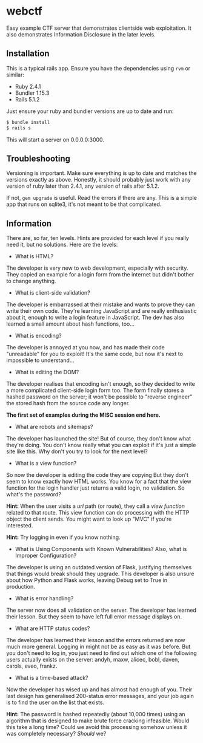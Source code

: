 webctf
======

Easy example CTF server that demonstrates clientside web exploitation. It also demonstrates Information Disclosure in the later levels.

Installation
------------

This is a typical rails app. Ensure you have the dependencies using `rvm` or similar:

-	Ruby 2.4.1
-	Bundler 1.15.3
-	Rails 5.1.2

Just ensure your ruby and bundler versions are up to date and run:

```sh
$ bundle install
$ rails s
```

This will start a server on 0.0.0.0:3000.

Troubleshooting
---------------

Versioning is important. Make sure everything is up to date and matches the versions exactly as above. Honestly, it should probably just work with any version of ruby later than 2.4.1, any version of rails after 5.1.2.

If not, `gem upgrade` is useful. Read the errors if there are any. This is a simple app that runs on sqlite3, it's not meant to be that complicated.

Information
-----------

There are, so far, ten levels. Hints are provided for each level if you really need it, but no solutions. Here are the levels:

-	What is HTML?

The developer is very new to web development, especially with security. They copied an example for a login form from the internet but didn't bother to change anything.

-	What is client-side validation?

The developer is embarrassed at their mistake and wants to prove they can write their own code. They're learning JavaScript and are really enthusiastic about it, enough to write a login feature in JavaScript. The dev has also learned a small amount about hash functions, too...

-	What is encoding?

The developer is annoyed at you now, and has made their code "unreadable" for you to exploit! It's the same code, but now it's next to impossible to understand...

-	What is editing the DOM?

The developer realises that encoding isn't enough, so they decided to write a more complicated client-side login form too. The form finally stores a hashed password on the server; it won't be possible to "reverse engineer" the stored hash from the source code any longer.

**The first set of examples during the MISC session end here.**

-	What are robots and sitemaps?

The developer has launched the site! But of course, they don't know what they're doing. You don't know really what you can exploit if it's just a simple site like this. Why don't you try to look for the next level?

-	What is a view function?

So now the developer is editing the code they are copying But they don't seem to know exactly how HTML works. You know for a fact that the view function for the login handler just returns a valid login, no validation. So what's the password?

**Hint:** When the user visits a *url* path (or route), they call a *view function* related to that route. This view function can do processing with the HTTP object the client sends. You might want to look up "MVC" if you're interested.

**Hint:** Try logging in even if you know nothing.

-	What is Using Components with Known Vulnerabilities? Also, what is Improper Configuration?

The developer is using an outdated version of Flask, justifying themselves that things would break should they upgrade. This developer is also unsure about how Python and Flask works, leaving Debug set to True in production.

-	What is error handling?

The server now does all validation on the server. The developer has learned their lesson. But they seem to have left full error message displays on.

-	What are HTTP status codes?

The developer has learned their lesson and the errors returned are now much more general. Logging in might not be as easy as it was before. But you don't need to log in, you just need to find out which one of the following users actually exists on the server: andyh, maxw, alicec, bobl, daven, carols, eveo, frankz.

-	What is a time-based attack?

Now the developer has wised up and has almost had enough of you. Their last design has generalised 200-status error messages, and your job again is to find the user on the list that exists.

**Hint:** The password is hashed repeatedly (about 10,000 times) using an algorithm that is designed to make brute force cracking infeasible. Would this take a long time? Could we avoid this processing somehow unless it was completely necessary? *Should* we?

